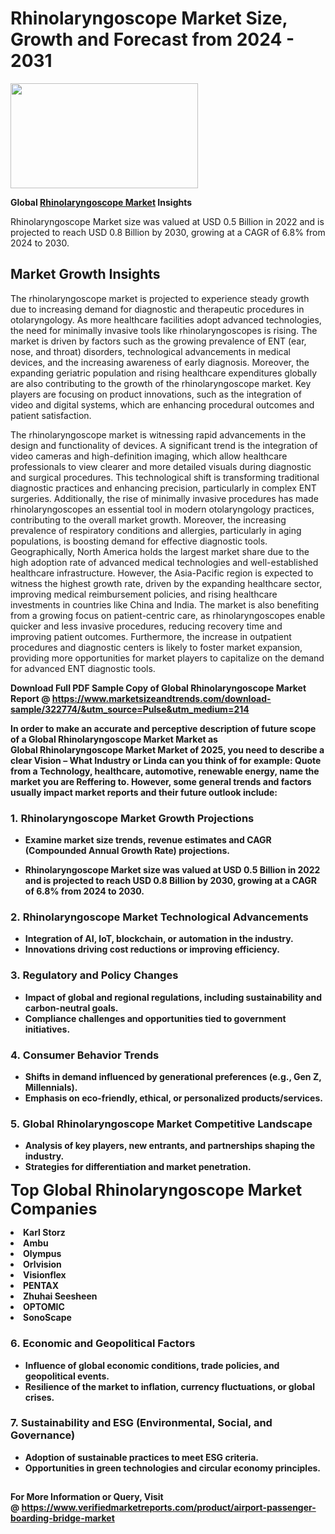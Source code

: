 <H1>Rhinolaryngoscope Market Size, Growth and Forecast from 2024 - 2031</H1><img class="aligncenter size-medium wp-image-584254" src="https://thirdeyenews.in/wp-content/uploads/2024/09/Global-Market-Research-300x168.jpeg" alt="" width="300" height="168" /><p><strong>Global&nbsp;<a href="https://www.marketsizeandtrends.com/download-sample/322774/&amp;utm_source=Pulse&amp;utm_medium=214">Rhinolaryngoscope Market</a> Insights</strong></p><p>Rhinolaryngoscope Market size was valued at USD 0.5 Billion in 2022 and is projected to reach USD 0.8 Billion by 2030, growing at a CAGR of 6.8% from 2024 to 2030.</p><p><h2>Market Growth Insights</h2> <p>The rhinolaryngoscope market is projected to experience steady growth due to increasing demand for diagnostic and therapeutic procedures in otolaryngology. As more healthcare facilities adopt advanced technologies, the need for minimally invasive tools like rhinolaryngoscopes is rising. The market is driven by factors such as the growing prevalence of ENT (ear, nose, and throat) disorders, technological advancements in medical devices, and the increasing awareness of early diagnosis. Moreover, the expanding geriatric population and rising healthcare expenditures globally are also contributing to the growth of the rhinolaryngoscope market. Key players are focusing on product innovations, such as the integration of video and digital systems, which are enhancing procedural outcomes and patient satisfaction.</p> <p><strong></strong></p> <p>The rhinolaryngoscope market is witnessing rapid advancements in the design and functionality of devices. A significant trend is the integration of video cameras and high-definition imaging, which allow healthcare professionals to view clearer and more detailed visuals during diagnostic and surgical procedures. This technological shift is transforming traditional diagnostic practices and enhancing precision, particularly in complex ENT surgeries. Additionally, the rise of minimally invasive procedures has made rhinolaryngoscopes an essential tool in modern otolaryngology practices, contributing to the overall market growth. Moreover, the increasing prevalence of respiratory conditions and allergies, particularly in aging populations, is boosting demand for effective diagnostic tools. Geographically, North America holds the largest market share due to the high adoption rate of advanced medical technologies and well-established healthcare infrastructure. However, the Asia-Pacific region is expected to witness the highest growth rate, driven by the expanding healthcare sector, improving medical reimbursement policies, and rising healthcare investments in countries like China and India. The market is also benefiting from a growing focus on patient-centric care, as rhinolaryngoscopes enable quicker and less invasive procedures, reducing recovery time and improving patient outcomes. Furthermore, the increase in outpatient procedures and diagnostic centers is likely to foster market expansion, providing more opportunities for market players to capitalize on the demand for advanced ENT diagnostic tools.</p> <p><strong></p><p><span class=""><strong>Download Full PDF Sample Copy of Global Rhinolaryngoscope Market Report</strong> @ <a href="https://www.marketsizeandtrends.com/download-sample/322774/&amp;utm_source=Pulse&amp;utm_medium=214" target="_blank">https://www.marketsizeandtrends.com/download-sample/322774/&amp;utm_source=Pulse&amp;utm_medium=214</a></span></p><p>In order to make an accurate and perceptive description of future scope of a Global&nbsp;Rhinolaryngoscope Market Market as Global&nbsp;Rhinolaryngoscope Market Market of 2025, you need to describe a clear Vision &ndash; What Industry or Linda can you think of for example: Quote from a Technology, healthcare, automotive, renewable energy, name the market you are Reffering to. However, some general trends and factors usually impact market reports and their future outlook include:</p><h3>1.&nbsp;<strong>Rhinolaryngoscope Market Growth Projections</strong></h3><ul><li>Examine market size trends, revenue estimates and CAGR (Compounded Annual Growth Rate) projections.</li><li><p>Rhinolaryngoscope Market size was valued at USD 0.5 Billion in 2022 and is projected to reach USD 0.8 Billion by 2030, growing at a CAGR of 6.8% from 2024 to 2030.</p></li></ul><h3>2.&nbsp;<strong>Rhinolaryngoscope Market Technological Advancements</strong></h3><ul><li>Integration of AI, IoT, blockchain, or automation in the industry.</li><li>Innovations driving cost reductions or improving efficiency.</li></ul><h3>3.&nbsp;<strong>Regulatory and Policy Changes</strong></h3><ul><li>Impact of global and regional regulations, including sustainability and carbon-neutral goals.</li><li>Compliance challenges and opportunities tied to government initiatives.</li></ul><h3>4.&nbsp;<strong>Consumer Behavior Trends</strong></h3><ul><li>Shifts in demand influenced by generational preferences (e.g., Gen Z, Millennials).</li><li>Emphasis on eco-friendly, ethical, or personalized products/services.</li></ul><h3>5.&nbsp;<strong>Global Rhinolaryngoscope Market Competitive Landscape</strong></h3><ul><li>Analysis of key players, new entrants, and partnerships shaping the industry.</li><li>Strategies for differentiation and market penetration.</li></ul><p data-pm-slice="1 1 []"><span style="color: inherit; font-family: inherit; font-size: 25px;">Top Global Rhinolaryngoscope Market Companies</span></p><div class="" data-test-id=""><p><li>Karl Storz</li><li> Ambu</li><li> Olympus</li><li> Orlvision</li><li> Visionflex</li><li> PENTAX</li><li> Zhuhai Seesheen</li><li> OPTOMIC</li><li> SonoScape</li></p></div><h3>6.&nbsp;<strong>Economic and Geopolitical Factors</strong></h3><ul><li>Influence of global economic conditions, trade policies, and geopolitical events.</li><li>Resilience of the market to inflation, currency fluctuations, or global crises.</li></ul><h3>7.&nbsp;<strong>Sustainability and ESG (Environmental, Social, and Governance)</strong></h3><ul><li>Adoption of sustainable practices to meet ESG criteria.</li><li>Opportunities in green technologies and circular economy principles.</li></ul><h2><strong style="font-size: 14px;">For More Information or Query, Visit @&nbsp;</strong><a style="background-color: #ffffff; font-size: 14px;" href="https://www.marketsizeandtrends.com/report/rhinolaryngoscope-market/" target="_blank">https://www.verifiedmarketreports.com/product/airport-passenger-boarding-bridge-market</a></h2>
